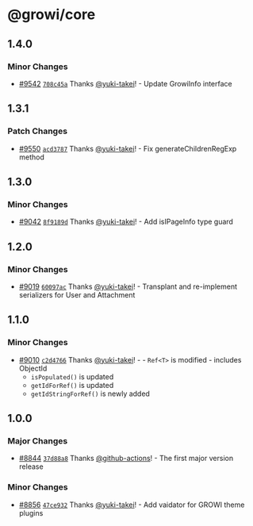 # @growi/core

## 1.4.0

### Minor Changes

- [#9542](https://github.com/weseek/growi/pull/9542) [`708c45a`](https://github.com/weseek/growi/commit/708c45ab76ee7a3d3861033d1f82714f2f07e4ec) Thanks [@yuki-takei](https://github.com/yuki-takei)! - Update GrowiInfo interface

## 1.3.1

### Patch Changes

- [#9550](https://github.com/weseek/growi/pull/9550) [`acd3787`](https://github.com/weseek/growi/commit/acd3787fc4b8c8630ba9fa5a06d837639da8d10a) Thanks [@yuki-takei](https://github.com/yuki-takei)! - Fix generateChildrenRegExp method

## 1.3.0

### Minor Changes

- [#9042](https://github.com/weseek/growi/pull/9042) [`8f9189d`](https://github.com/weseek/growi/commit/8f9189d4fcf031c1344072f88b7d9febeb02ce1d) Thanks [@yuki-takei](https://github.com/yuki-takei)! - Add isIPageInfo type guard

## 1.2.0

### Minor Changes

- [#9019](https://github.com/weseek/growi/pull/9019) [`60097ac`](https://github.com/weseek/growi/commit/60097ac686928cca76715a83a10b506576889108) Thanks [@yuki-takei](https://github.com/yuki-takei)! - Transplant and re-implement serializers for User and Attachment

## 1.1.0

### Minor Changes

- [#9010](https://github.com/weseek/growi/pull/9010) [`c2d4766`](https://github.com/weseek/growi/commit/c2d476677574dfb9cd3fb9e18cc8073b30dad842) Thanks [@yuki-takei](https://github.com/yuki-takei)! - - `Ref<T>` is modified - includes ObjectId
  - `isPopulated()` is updated
  - `getIdForRef()` is updated
  - `getIdStringForRef()` is newly added

## 1.0.0

### Major Changes

- [#8844](https://github.com/weseek/growi/pull/8844) [`37d88a8`](https://github.com/weseek/growi/commit/37d88a858c3e54d741790760fbfad4fd7a229949) Thanks [@github-actions](https://github.com/apps/github-actions)! - The first major version release

### Minor Changes

- [#8856](https://github.com/weseek/growi/pull/8856) [`47ce932`](https://github.com/weseek/growi/commit/47ce932a066b8bdd16f600f2526d6f0d10b7b763) Thanks [@yuki-takei](https://github.com/yuki-takei)! - Add vaidator for GROWI theme plugins
